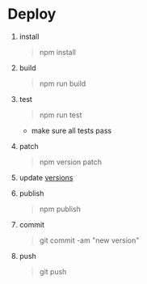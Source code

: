# Deploy

1. install

    > npm install

1. build

    > npm run build

1. test

    > npm run test

    - make sure all tests pass

1. patch

    > npm version patch

1. update [versions](../README.md/#versions)

1. publish

    > npm publish

1. commit

    > git commit -am "new version"

1. push
    > git push
